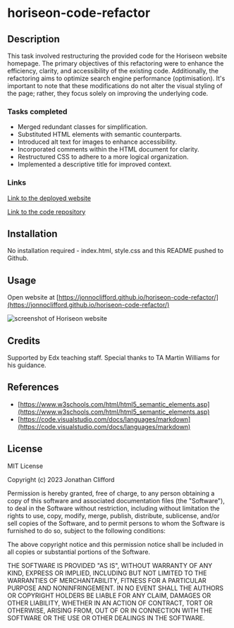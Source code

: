 # horiseon-code-refactor

## Description

This task involved restructuring the provided code for the Horiseon website homepage. The primary objectives of this refactoring were to enhance the efficiency, clarity, and accessibility of the existing code. Additionally, the refactoring aims to optimize search engine performance (optimisation). It's important to note that these modifications do not alter the visual styling of the page; rather, they focus solely on improving the underlying code.

### Tasks completed

* Merged redundant classes for simplification.
* Substituted HTML elements with semantic counterparts.
* Introduced alt text for images to enhance accessibility.
* Incorporated comments within the HTML document for clarity.
* Restructured CSS to adhere to a more logical organization.
* Implemented a descriptive title for improved context.

### Links

[Link to the deployed website](https://jonnoclifford.github.io/horiseon-code-refactor/)

[Link to the code repository](https://github.com/jonnoclifford/horiseon-code-refactor)

## Installation

No installation required - index.html, style.css and this README pushed to Github.

## Usage

Open website at [https://jonnoclifford.github.io/horiseon-code-refactor/](https://jonnoclifford.github.io/horiseon-code-refactor/)

![screenshot of Horiseon website](assets/images/screenshot.png)

## Credits

Supported by Edx teaching staff. Special thanks to TA Martin Williams for his guidance.

## References

* [https://www.w3schools.com/html/html5_semantic_elements.asp](https://www.w3schools.com/html/html5_semantic_elements.asp)
* [https://code.visualstudio.com/docs/languages/markdown](https://code.visualstudio.com/docs/languages/markdown)

## License

MIT License

Copyright (c) 2023 Jonathan Clifford

Permission is hereby granted, free of charge, to any person obtaining a copy
of this software and associated documentation files (the "Software"), to deal
in the Software without restriction, including without limitation the rights
to use, copy, modify, merge, publish, distribute, sublicense, and/or sell
copies of the Software, and to permit persons to whom the Software is
furnished to do so, subject to the following conditions:

The above copyright notice and this permission notice shall be included in all
copies or substantial portions of the Software.

THE SOFTWARE IS PROVIDED "AS IS", WITHOUT WARRANTY OF ANY KIND, EXPRESS OR
IMPLIED, INCLUDING BUT NOT LIMITED TO THE WARRANTIES OF MERCHANTABILITY,
FITNESS FOR A PARTICULAR PURPOSE AND NONINFRINGEMENT. IN NO EVENT SHALL THE
AUTHORS OR COPYRIGHT HOLDERS BE LIABLE FOR ANY CLAIM, DAMAGES OR OTHER
LIABILITY, WHETHER IN AN ACTION OF CONTRACT, TORT OR OTHERWISE, ARISING FROM,
OUT OF OR IN CONNECTION WITH THE SOFTWARE OR THE USE OR OTHER DEALINGS IN THE
SOFTWARE.
